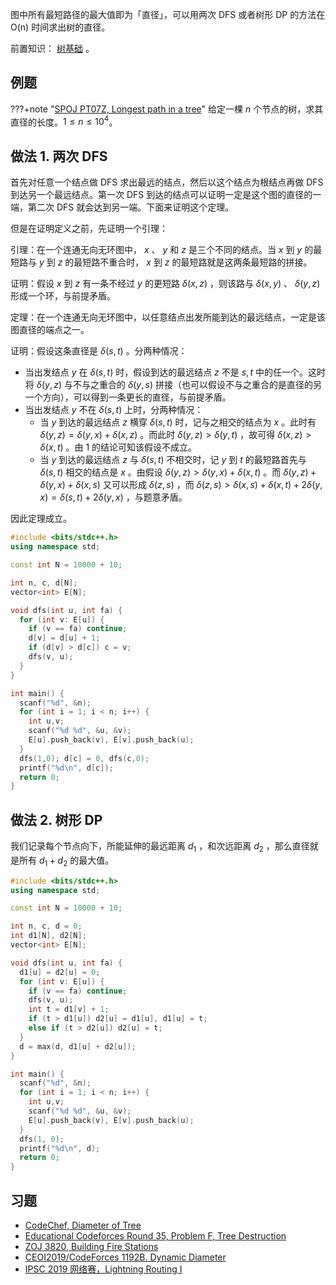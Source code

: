 图中所有最短路径的最大值即为「直径」，可以用两次 DFS 或者树形 DP 的方法在 O(n) 时间求出树的直径。

前置知识： [树基础](./tree-basic.md) 。

## 例题

???+note "[SPOJ PT07Z, Longest path in a tree](https://www.spoj.com/problems/PT07Z/)"
    给定一棵 $n$ 个节点的树，求其直径的长度。$1\leq n\leq 10^4$。

## 做法 1. 两次 DFS

首先对任意一个结点做 DFS 求出最远的结点，然后以这个结点为根结点再做 DFS 到达另一个最远结点。第一次 DFS 到达的结点可以证明一定是这个图的直径的一端，第二次 DFS 就会达到另一端。下面来证明这个定理。

但是在证明定义之前，先证明一个引理：

引理：在一个连通无向无环图中， $x$ 、 $y$ 和 $z$ 是三个不同的结点。当 $x$ 到 $y$ 的最短路与 $y$ 到 $z$ 的最短路不重合时， $x$ 到 $z$ 的最短路就是这两条最短路的拼接。

证明：假设 $x$ 到 $z$ 有一条不经过 $y$ 的更短路 $\delta(x,z)$ ，则该路与 $\delta(x,y)$ 、 $\delta(y,z)$ 形成一个环，与前提矛盾。

定理：在一个连通无向无环图中，以任意结点出发所能到达的最远结点，一定是该图直径的端点之一。

证明：假设这条直径是 $\delta(s,t)$ 。分两种情况：

- 当出发结点 $y$ 在 $\delta(s,t)$ 时，假设到达的最远结点 $z$ 不是 $s,t$ 中的任一个。这时将 $\delta(y,z)$ 与不与之重合的 $\delta(y,s)$ 拼接（也可以假设不与之重合的是直径的另一个方向），可以得到一条更长的直径，与前提矛盾。
-   当出发结点 $y$ 不在 $\delta(s,t)$ 上时，分两种情况：
    - 当 $y$ 到达的最远结点 $z$ 横穿 $\delta(s,t)$ 时，记与之相交的结点为 $x$ 。此时有 $\delta(y,z)=\delta(y,x)+\delta(x,z)$ 。而此时 $\delta(y,z)>\delta(y,t)$ ，故可得 $\delta(x,z)>\delta(x,t)$ 。由 1 的结论可知该假设不成立。
    - 当 $y$ 到达的最远结点 $z$ 与 $\delta(s,t)$ 不相交时，记 $y$ 到 $t$ 的最短路首先与 $\delta(s,t)$ 相交的结点是 $x$ 。由假设 $\delta(y,z)>\delta(y,x)+\delta(x,t)$ 。而 $\delta(y,z)+\delta(y,x)+\delta(x,s)$ 又可以形成 $\delta(z,s)$ ，而 $\delta(z,s)>\delta(x,s)+\delta(x,t)+2\delta(y,x)=\delta(s,t)+2\delta(y,x)$ ，与题意矛盾。

因此定理成立。

```cpp
#include <bits/stdc++.h>
using namespace std;

const int N = 10000 + 10;

int n, c, d[N];
vector<int> E[N];

void dfs(int u, int fa) {
  for (int v: E[u]) {
    if (v == fa) continue;
    d[v] = d[u] + 1;
    if (d[v] > d[c]) c = v;
    dfs(v, u);
  }
}

int main() {
  scanf("%d", &n);
  for (int i = 1; i < n; i++) {
    int u,v;
    scanf("%d %d", &u, &v);
    E[u].push_back(v), E[v].push_back(u);
  }
  dfs(1,0); d[c] = 0, dfs(c,0);
  printf("%d\n", d[c]);
  return 0;
}
```

## 做法 2. 树形 DP

我们记录每个节点向下，所能延伸的最远距离 $d_1$ ，和次远距离 $d_2$ ，那么直径就是所有 $d_1 + d_2$ 的最大值。

```cpp
#include <bits/stdc++.h>
using namespace std;

const int N = 10000 + 10;

int n, c, d = 0;
int d1[N], d2[N];
vector<int> E[N];

void dfs(int u, int fa) {
  d1[u] = d2[u] = 0;
  for (int v: E[u]) {
    if (v == fa) continue;
    dfs(v, u);
    int t = d1[v] + 1;
    if (t > d1[u]) d2[u] = d1[u], d1[u] = t;
    else if (t > d2[u]) d2[u] = t;
  }
  d = max(d, d1[u] + d2[u]);
}

int main() {
  scanf("%d", &n);
  for (int i = 1; i < n; i++) {
    int u,v;
    scanf("%d %d", &u, &v);
    E[u].push_back(v), E[v].push_back(u);
  }
  dfs(1, 0);
  printf("%d\n", d);
  return 0;
}
```

## 习题

-  [CodeChef, Diameter of Tree](https://www.codechef.com/problems/DTREE) 
-  [Educational Codeforces Round 35, Problem F, Tree Destruction](https://codeforces.com/contest/911/problem/F) 
-  [ZOJ 3820, Building Fire Stations](https://vjudge.net/problem/ZOJ-3820) 
-  [CEOI2019/CodeForces 1192B. Dynamic Diameter](https://codeforces.com/contest/1192/problem/B) 
-  [IPSC 2019 网络赛，Lightning Routing I](https://nanti.jisuanke.com/t/41398) 
